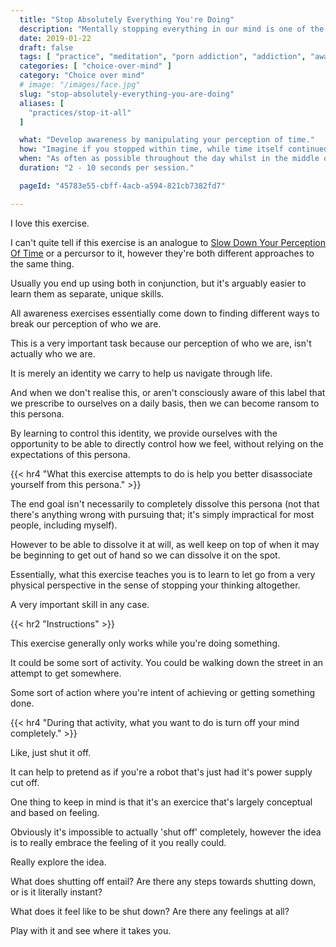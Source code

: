 ```yaml
---
  title: "Stop Absolutely Everything You're Doing"
  description: "Mentally stopping everything in our mind is one of the quickest ways you can learn to dictate control over yourself."
  date: 2019-01-22
  draft: false
  tags: [ "practice", "meditation", "porn addiction", "addiction", "awareness", "awareness exercises", "perspective", "nofap", "neverfap", "neverfap deluxe" ]
  categories: [ "choice-over-mind" ]
  category: "Choice over mind"
  # image: "/images/face.jpg"
  slug: "stop-absolutely-everything-you-are-doing"
  aliases: [ 
    "practices/stop-it-all"
  ]

  what: "Develop awareness by manipulating your perception of time."
  how: "Imagine if you stopped within time, while time itself continued moving."
  when: "As often as possible throughout the day whilst in the middle of doing something."
  duration: "2 - 10 seconds per session."

  pageId: "45783e55-cbff-4acb-a594-821cb7382fd7"

---
```


<!-- VERY HAPPY WITH THIS -->

<!-- {{< hr2 "Context" >}} -->


I love this exercise.

I can't quite tell if this exercise is an analogue to <a class="link" href="/articles/slow-down-your-perception-of-time">Slow Down Your Perception Of Time</a> or a percursor to it, however they're both different approaches to the same thing. 

Usually you end up using both in conjunction, but it's arguably easier to learn them as separate, unique skills.

All awareness exercises essentially come down to finding different ways to break our perception of who we are.

This is a very important task because our perception of who we are, isn't actually who we are.

It is merely an identity we carry to help us navigate through life. 

And when we don't realise this, or aren't consciously aware of this label that we prescribe to ourselves on a daily basis, then we can become ransom to this persona.

By learning to control this identity, we provide ourselves with the opportunity to be able to directly control how we feel, without relying on the expectations of this persona.


{{< hr4 "What this exercise attempts to do is help you better disassociate yourself from this persona." >}}


The end goal isn't necessarily to completely dissolve this persona (not that there's anything wrong with pursuing that; it's simply impractical for most people, including myself).

However to be able to dissolve it at will, as well keep on top of when it may be beginning to get out of hand so we can dissolve it on the spot.

Essentially, what this exercise teaches you is to learn to let go from a very physical perspective in the sense of stopping your thinking altogether.

A very important skill in any case.


{{< hr2 "Instructions" >}}


This exercise generally only works while you're doing something.

It could be some sort of activity. You could be walking down the street in an attempt to get somewhere. 

Some sort of action where you're intent of achieving or getting something done. 


{{< hr4 "During that activity, what you want to do is turn off your mind completely." >}}


Like, just shut it off. 

It can help to pretend as if you're a robot that's just had it's power supply cut off.

One thing to keep in mind is that it's an exercice that's largely conceptual and based on feeling.

Obviously it's impossible to actually 'shut off' completely, however the idea is to really embrace the feeling of it you really could. 

Really explore the idea. 

What does shutting off entail? Are there any steps towards shutting down, or is it literally instant? 

What does it feel like to be shut down? Are there any feelings at all? 

Play with it and see where it takes you.




<!-- 
{{< hr2 "Additional Resources" >}}  -->

<!-- maybe link to other  -->

